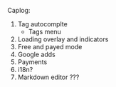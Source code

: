 Caplog:

1. Tag autocomplte
   - Tags menu
2. Loading overlay and indicators
3. Free and payed mode
4. Google adds
5. Payments
6. i18n?
7. Markdown editor
???
